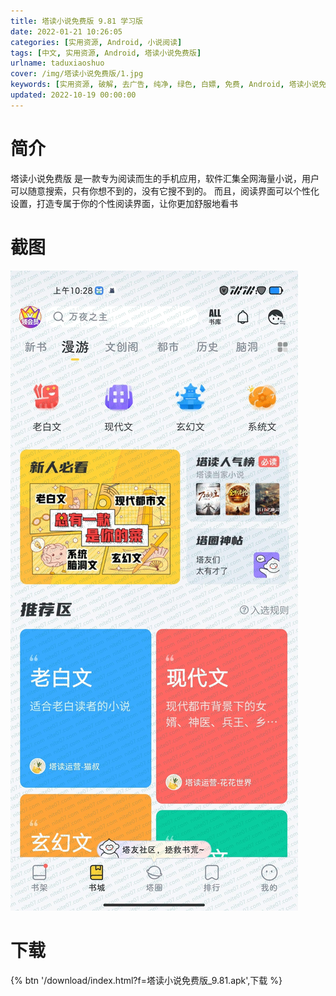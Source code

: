 ```yaml
---
title: 塔读小说免费版 9.81 学习版
date: 2022-01-21 10:26:05
categories: [实用资源, Android, 小说阅读]
tags: [中文, 实用资源, Android, 塔读小说免费版]
urlname: taduxiaoshuo
cover: /img/塔读小说免费版/1.jpg
keywords: [实用资源, 破解, 去广告, 纯净, 绿色, 白嫖, 免费, Android, 塔读小说免费版]
updated: 2022-10-19 00:00:00
---
```


# 简介

塔读小说免费版 是一款专为阅读而生的手机应用，软件汇集全网海量小说，用户可以随意搜索，只有你想不到的，没有它搜不到的。 而且，阅读界面可以个性化设置，打造专属于你的个性阅读界面，让你更加舒服地看书

# 截图

![](/img/塔读小说免费版/2.jpg)

# 下载

{% btn '/download/index.html?f=塔读小说免费版_9.81.apk',下载 %}

